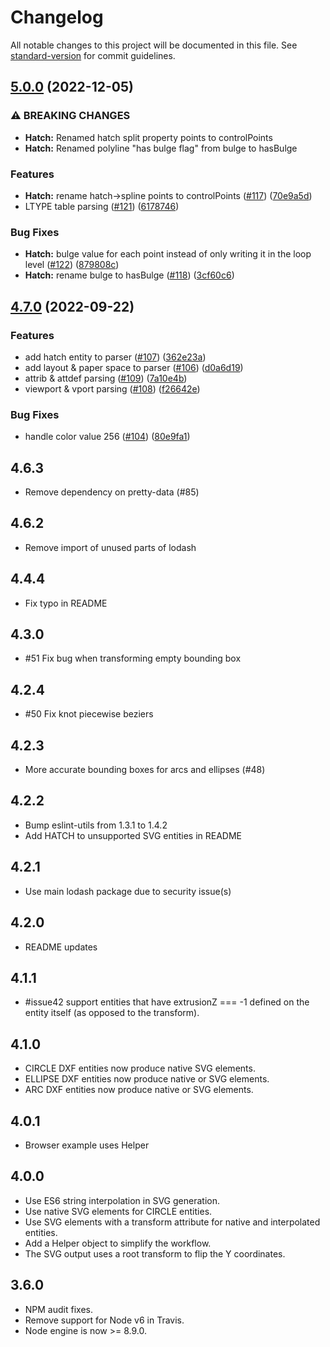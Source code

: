# Changelog

All notable changes to this project will be documented in this file. See [standard-version](https://github.com/conventional-changelog/standard-version) for commit guidelines.

## [5.0.0](https://github.com/skymakerolof/dxf/compare/v4.7.0...v5.0.0) (2022-12-05)


### ⚠ BREAKING CHANGES

* **Hatch:** Renamed hatch split property points to controlPoints
* **Hatch:** Renamed polyline "has bulge flag" from bulge to hasBulge

### Features

* **Hatch:** rename hatch->spline points to controlPoints ([#117](https://github.com/skymakerolof/dxf/issues/117)) ([70e9a5d](https://github.com/skymakerolof/dxf/commit/70e9a5d46906f2f1984366df24adf80fd97c454b))
* LTYPE table parsing ([#121](https://github.com/skymakerolof/dxf/issues/121)) ([6178746](https://github.com/skymakerolof/dxf/commit/6178746ee887eb1fbacb060cfc952d07d5264173))


### Bug Fixes

* **Hatch:** bulge value for each point instead of only writing it in the loop level ([#122](https://github.com/skymakerolof/dxf/issues/122)) ([879808c](https://github.com/skymakerolof/dxf/commit/879808cde1d369b36c731b85ac4596f7ed032efe))
* **Hatch:** rename bulge to hasBulge ([#118](https://github.com/skymakerolof/dxf/issues/118)) ([3cf60c6](https://github.com/skymakerolof/dxf/commit/3cf60c6a1f5cc1711a315222a87a75fc5677041a))

## [4.7.0](https://github.com/skymakerolof/dxf/compare/v4.6.3...v4.7.0) (2022-09-22)

### Features

- add hatch entity to parser ([#107](https://github.com/skymakerolof/dxf/issues/107)) ([362e23a](https://github.com/skymakerolof/dxf/commit/362e23a2cc9e34ecfd1345d576a2138c375fcecb))
- add layout & paper space to parser ([#106](https://github.com/skymakerolof/dxf/issues/106)) ([d0a6d19](https://github.com/skymakerolof/dxf/commit/d0a6d19e34645aad208642105d381a76f97c5902))
- attrib & attdef parsing ([#109](https://github.com/skymakerolof/dxf/issues/109)) ([7a10e4b](https://github.com/skymakerolof/dxf/commit/7a10e4bd7a752a6adbd72f3a0b0e5e5ec7110f3d))
- viewport & vport parsing ([#108](https://github.com/skymakerolof/dxf/issues/108)) ([f26642e](https://github.com/skymakerolof/dxf/commit/f26642e8e338c4e85cbc1ab135e0c7f0f68029f6))

### Bug Fixes

- handle color value 256 ([#104](https://github.com/skymakerolof/dxf/issues/104)) ([80e9fa1](https://github.com/skymakerolof/dxf/commit/80e9fa119afaf5b3e5f4dcd73583c4a63b0876a8))

## 4.6.3

- Remove dependency on pretty-data (#85)

## 4.6.2

- Remove import of unused parts of lodash

## 4.4.4

- Fix typo in README

## 4.3.0

- #51 Fix bug when transforming empty bounding box

## 4.2.4

- #50 Fix knot piecewise beziers

## 4.2.3

- More accurate bounding boxes for arcs and ellipses (#48)

## 4.2.2

- Bump eslint-utils from 1.3.1 to 1.4.2
- Add HATCH to unsupported SVG entities in README

## 4.2.1

- Use main lodash package due to security issue(s)

## 4.2.0

- README updates

## 4.1.1

- #issue42 support entities that have extrusionZ === -1 defined on the entity itself (as opposed to the transform).

## 4.1.0

- CIRCLE DXF entities now produce native <circle /> SVG elements.
- ELLIPSE DXF entities now produce native <path d="A..."/> or <ellipse /> SVG elements.
- ARC DXF entities now produce native <path d="A..."/> or <ellipse /> SVG elements.

## 4.0.1

- Browser example uses Helper

## 4.0.0

- Use ES6 string interpolation in SVG generation.
- Use native SVG <circle /> elements for CIRCLE entities.
- Use SVG <g/> elements with a transform attribute for native and interpolated entities.
- Add a Helper object to simplify the workflow.
- The SVG output uses a root transform to flip the Y coordinates.

## 3.6.0

- NPM audit fixes.
- Remove support for Node v6 in Travis.
- Node engine is now >= 8.9.0.
